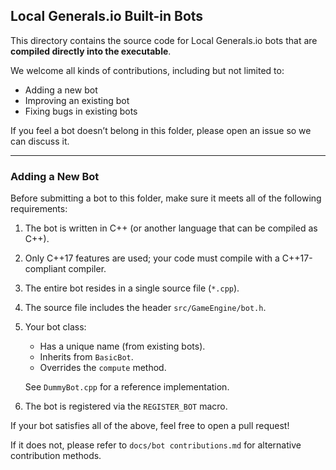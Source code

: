 ## Local Generals.io Built-in Bots

This directory contains the source code for Local Generals.io bots that are **compiled directly into the executable**.

We welcome all kinds of contributions, including but not limited to:

- Adding a new bot
- Improving an existing bot
- Fixing bugs in existing bots

If you feel a bot doesn’t belong in this folder, please open an issue so we can discuss it.

---

### Adding a New Bot

Before submitting a bot to this folder, make sure it meets all of the following requirements:

1. The bot is written in C++ (or another language that can be compiled as C++).
2. Only C++17 features are used; your code must compile with a C++17-compliant compiler.
3. The entire bot resides in a single source file (`*.cpp`).
4. The source file includes the header `src/GameEngine/bot.h`.
5. Your bot class:

   - Has a unique name (from existing bots).
   - Inherits from `BasicBot`.
   - Overrides the `compute` method.

   See `DummyBot.cpp` for a reference implementation.

6. The bot is registered via the `REGISTER_BOT` macro.

If your bot satisfies all of the above, feel free to open a pull request!

If it does not, please refer to `docs/bot contributions.md` for alternative contribution methods.
